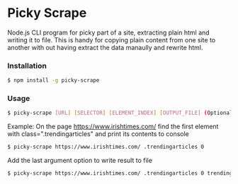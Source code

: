 # Picky Scrape
Node.js CLI program for picky part of a site, extracting plain html and writing it to file. This is handy for copying plain content from one site to another with out having extract the data manaully and rewrite html.

### Installation
```sh
$ npm install -g picky-scrape
```

### Usage
```sh
$ picky-scrape [URL] [SELECTOR] [ELEMENT_INDEX] [OUTPUT_FILE] (Optional)
```
Example: 
On the page https://www.irishtimes.com/ find the first element with class=".trendingarticles" and print its contents to console
```sh
$ picky-scrape https://www.irishtimes.com/ .trendingarticles 0
```
Add the last argument option to write result to file
```sh
$ picky-scrape https://www.irishtimes.com/ .trendingarticles 0 trending-articles.html
```